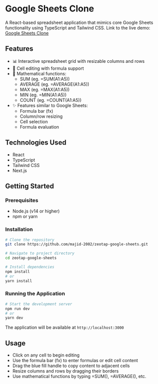# Google Sheets Clone

A React-based spreadsheet application that mimics core Google Sheets functionality using TypeScript and Tailwind CSS. Link to the live demo: [Google Sheets Clone](https://zeotap-google-sheets-omega.vercel.app/)

## Features

- 📊 Interactive spreadsheet grid with resizable columns and rows
- 📝 Cell editing with formula support
- 🔢 Mathematical functions:
  - SUM (eg. =SUM(A1:A5))
  - AVERAGE (eg. =AVERAGE(A1:A5))
  - MAX (eg. =MAX(A1:A5))
  - MIN (eg. =MIN(A1:A5))
  - COUNT (eg. =COUNT(A1:A5))
- ✨ Features similar to Google Sheets:
  - Formula bar (fx)
  - Column/row resizing
  - Cell selection
  - Formula evaluation

## Technologies Used

- React
- TypeScript
- Tailwind CSS
- Next.js

## Getting Started

### Prerequisites

- Node.js (v14 or higher)
- npm or yarn

### Installation

```bash
# Clone the repository
git clone https://github.com/majid-2002/zeotap-google-sheets.git

# Navigate to project directory
cd zeotap-google-sheets

# Install dependencies
npm install
# or
yarn install
```

### Running the Application

```bash
# Start the development server
npm run dev
# or
yarn dev
```

The application will be available at `http://localhost:3000`

## Usage

- Click on any cell to begin editing
- Use the formula bar (fx) to enter formulas or edit cell content
- Drag the blue fill handle to copy content to adjacent cells
- Resize columns and rows by dragging their borders
- Use mathematical functions by typing =SUM(), =AVERAGE(), etc.